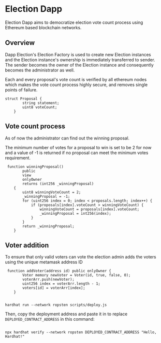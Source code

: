 
  

# Election Dapp

  

Election Dapp aims to democratize election vote count process using Ethereum based blockchain networks.

  

## Overview
Dapp Election's Election Factory is used to create new Election instances and the Election instance's ownership is immediately transferred to sender. The sender becomes the owner of the Election instance and consequently becomes the administrator as well.

Each and every proposal's vote count is verified by all ethereum nodes which makes the vote count process highly secure, and removes single points of failure.

```solodity
struct Proposal {
        string statement;
        uint8 voteCount;
    }
```

## Vote count process

As of now the administrator can find out the winning proposal.

The minimum number of votes for a proposal to win is set to be 2 for now and a value of -1 is returned if no proposal can meet the minimum votes requirement.

```solidity
 function winningProposal()
        public
        view
        onlyOwner
        returns (int256 _winningProposal)
    {
        uint8 winningVoteCount = 2;
        _winningProposal = -1;
        for (uint256 index = 0; index < proposals.length; index++) {
            if (proposals[index].voteCount > winningVoteCount) {
                winningVoteCount = proposals[index].voteCount;
                _winningProposal = int256(index);
            }
        }
        return _winningProposal;
    }
```

## Voter addition
To ensure that only valid voters can vote the election admin adds the voters using the unique metamask address ID 
```solidity
 function addVoter(address id) public onlyOwner {
        Voter memory newVoter = Voter(id, true, false, 0);
        voterArr.push(newVoter);
        uint256 index = voterArr.length - 1;
        voters[id] = voterArr[index];
    }
```
  

```shell

hardhat run --network ropsten scripts/deploy.js

```

  

Then, copy the deployment address and paste it in to replace `DEPLOYED_CONTRACT_ADDRESS` in this command:

  

```shell

npx hardhat verify --network ropsten DEPLOYED_CONTRACT_ADDRESS "Hello, Hardhat!"

```